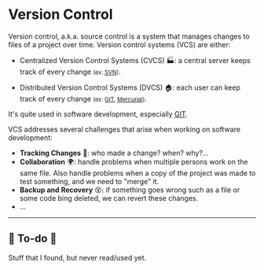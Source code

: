 # Version Control

<div class="row row-cols-md-2"><div>

Version control, a.k.a. source control is a system that manages changes to files of a project over time. Version control systems (VCS) are either:

* Centralized Version Control Systems (CVCS) 🏭: a central server keeps track of every change <small>(ex: [SVN](../svn/_general/index.md))</small>.

* Distributed Version Control Systems (DVCS) 🏠: each user can keep track of every change  <small>(ex: [GIT](../git/_general/index.md), [Mercurial](https://www.mercurial-scm.org/))</small>.

It's quite used in software development, especially [GIT](../git/_general/index.md).
</div><div>

VCS addresses several challenges that arise when working on software development:

* **Tracking Changes** 🔎: who made a change? when? why?...
* **Collaboration** 🌍: handle problems when multiple persons work on the same file. Also handle problems when a copy of the project was made to test something, and we need to "merge" it.
* **Backup and Recovery** 😵: if something goes wrong such as a file or some code bing deleted, we can revert these changes.
* ...
</div></div>

<hr class="sep-both">

## 👻 To-do 👻

Stuff that I found, but never read/used yet.

<div class="row row-cols-md-2"><div>
</div><div>
</div></div>